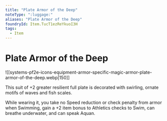 ```yaml
---
title: "Plate Armor of the Deep"
noteType: ":luggage:"
aliases: "Plate Armor of the Deep"
foundryId: Item.TucT1ezReYkuoI3H
tags:
  - Item
---
```


# Plate Armor of the Deep
![[systems-pf2e-icons-equipment-armor-specific-magic-armor-plate-armor-of-the-deep.webp|150]]

This suit of +2 greater resilient full plate is decorated with swirling, ornate motifs of waves and fish scales.

While wearing it, you take no Speed reduction or check penalty from armor when Swimming, gain a +2 item bonus to Athletics checks to Swim, can breathe underwater, and can speak Aquan.
